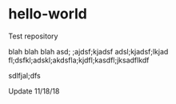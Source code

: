 # hello-world
Test repository


blah blah blah asd;
;ajdsf;kjadsf
adsl;kjadsf;lkjad
fl;dsfkl;adskl;akdsfla;kjdfl;kasdfl;jksadflkdf

sdlfjal;dfs


Update 11/18/18
